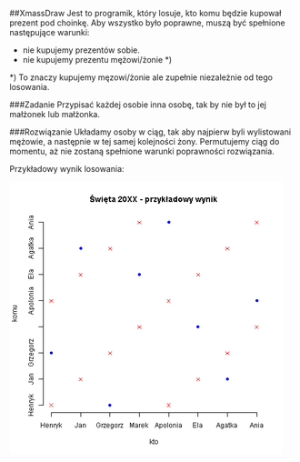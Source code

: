 ##XmassDraw
Jest to programik, który losuje, kto komu będzie kupował prezent pod choinkę. Aby wszystko było poprawne, muszą być spełnione następujące warunki:
  - nie kupujemy prezentów sobie.
  - nie kupujemy prezentu mężowi/żonie *)

*) To znaczy kupujemy męzowi/żonie ale zupełnie niezależnie od tego losowania.

###Zadanie
Przypisać każdej osobie inna osobę, tak by nie był to jej małżonek lub małżonka.

###Rozwiązanie
Układamy osoby w ciąg, tak aby najpierw byli wylistowani mężowie, a następnie w tej samej kolejności żony.
Permutujemy ciąg do momentu, aż nie zostaną spełnione warunki poprawności rozwiązania.

Przykładowy wynik losowania:

![wynik 20XX](https://github.com/gregsab/XmassDraw/blob/master/20XX.png)
